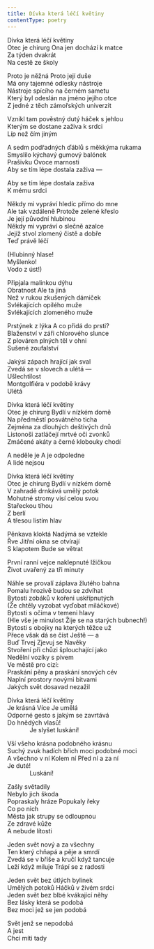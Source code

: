 ```yaml
---
title: Dívka která léčí květiny
contentType: poetry
---
```


<section>

Dívka která léčí květiny  
Otec je chirurg Ona jen dochází k matce  
Za týden dvakrát  
Na cestě ze školy

Proto je něžná Proto její duše  
Má ony tajemné odlesky nástroje  
Nástroje spícího na černém sametu  
Který byl odeslán na jméno jejího otce  
Z jedné z těch zámořských univerzit

Vznikl tam pověstný dutý háček s jehlou  
Kterým se dostane zaživa k srdci  
Líp než čím jiným

A sedm podřadných ďáblů s měkkýma rukama  
Smyslilo kýchavý gumový balónek  
Prašivku Ovoce marnosti  
Aby se tím lépe dostala zaživa —

Aby se tím lépe dostala zaživa  
K mému srdci

Někdy mi vypráví hledíc přímo do mne  
Ale tak vzdáleně Protože zelené křeslo  
Je její původní hlubinou  
Někdy mi vypráví o slečně azalce  
Jejíž stvol zlomený čistě a dobře  
Teď právě léčí

(Hlubinný hlase!  
Myšlenko!  
Vodo z úst!)

Připjala malinkou dýhu  
Obratnost Ale ta jiná  
Než v rukou zkušených dámiček  
Svlékajících opilého muže  
Svlékajících zlomeného muže

Prstýnek z lýka A co přidá do prsti?  
Blaženství v záři chlorového slunce  
Z plováren plných těl v ohni  
Sušené zoufalství

Jakýsi zápach hrající jak sval  
Zvedá se v slovech a ulétá —  
Ušlechtilost  
Montgolfiéra v podobě krávy  
Ulétá

Dívka která léčí květiny  
Otec je chirurg Bydlí v nízkém domě  
Na předměstí posvátného ticha  
Zejména za dlouhých deštivých dnů  
Listonoši zatláčejí mrtvé oči zvonků  
Zmáčené akáty a černé klobouky chodí

A neděle je A je odpoledne  
A lidé nejsou

Dívka která léčí květiny  
Otec je chirurg Bydlí v nízkém domě  
V zahradě drnkává umělý potok  
Mohutné stromy visí celou svou  
Stařeckou tíhou  
Z berlí  
A třesou listím hlav

Pěnkava kloktá Nadýmá se vztekle  
Řve Jitřní okna se otvírají  
S klapotem Bude se větrat

První ranní vejce naklepnuté lžičkou  
Život uvařený za tři minuty

Náhle se provalí záplava žlutého bahna  
Pomalu hrozivě budou se zdvíhat  
Bytosti zobáků v kořeni uskřípnutých  
(Že chtěly vyzobat vyďobat miláčkové)  
Bytosti s očima v temeni hlavy  
(Hle vše je minulost Žije se na starých bubnech!)  
Bytosti s obojky na kterých těžce už  
Přece však dá se číst Ještě — a  
Buď Trvej Zjevuj se Navěky  
Stvoření při chůzi šplouchající jako  
Nedělní vozíky s pivem  
Ve městě pro cizí:  
Praskání pěny a praskání snových cév  
Naplní prostory novými bitvami  
Jakých svět dosavad nezažil

Dívka která léčí květiny  
Je krásná Více Je umělá  
Odporné gesto s jakým se zavrtává  
Do hnědých vlasů!  
             Je slyšet luskání!

Vší všeho krásna podobného krásnu  
Suchý zvuk hadích břich moci podobné moci  
A všechno v ní Kolem ní Před ní a za ní  
Je duté!  
             Luskání!

Zašly světadíly  
Nebylo jich škoda  
Popraskaly hráze Popukaly řeky  
Co po nich  
Města jak strupy se odloupnou  
Ze zdravé kůže  
A nebude lítosti

Jeden svět nový a za všechny  
Ten který chňapá a pěje a smrdí  
Zvedá se v břiše a kručí když tancuje  
Leží když miluje Trápí se z radosti

Jeden svět bez útlých bylinek  
Umělých potoků Háčků v živém srdci  
Jeden svět bez blbé kvákající něhy  
Bez lásky která se podobá  
Bez moci jež se jen podobá

Svět jenž se nepodobá  
A jest  
Chci míti tady

</section>
